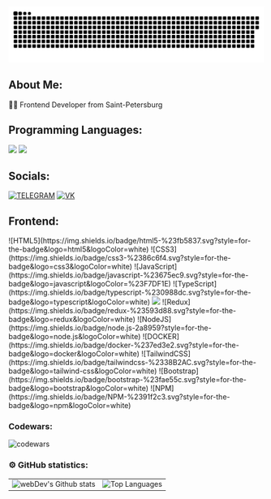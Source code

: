 <div align="center">
    <p align="center">
      <img width="600" src="github-snake.svg" alt="snake"/>
   </p>
</div>

## About Me:
👨‍💻 Frontend Developer from Saint-Petersburg<br/>

## Programming Languages:
<p dir="auto">
  <img src="https://camo.githubusercontent.com/70c409576d0022c18a69a7016b03b6148bf40a4fae10bc055cef500efb3d83bd/68747470733a2f2f696d672e736869656c64732e696f2f62616467652f4a6176615363726970742d3238326333343f6c6f676f3d6a617661736372697074" height="25" data-canonical-src="https://img.shields.io/badge/JavaScript-282c34?logo=javascript" style="max-width: 100%;">
  <img src="https://camo.githubusercontent.com/345fe0d87e3fdccd7ada286d9fc424456679248e365a07035df0e1a3b37da1cf/68747470733a2f2f696d672e736869656c64732e696f2f62616467652f547970655363726970742d3238326333343f6c6f676f3d74797065736372697074266c6f676f436f6c6f723d333637666366" height="25" data-canonical-src="https://img.shields.io/badge/TypeScript-282c34?logo=typescript&amp;logoColor=367fcf" style="max-width: 100%;">
</p>


## Socials: 
[![TELEGRAM](https://img.shields.io/badge/TELEGRAM-29293e?style=for-the-badge&logo=telegram)](https://t.me/MosenkovKonstantin)
[![VK](https://img.shields.io/badge/vkontakte-29293e?style=for-the-badge&logo=vk&logoColor=0077FF)](https://vk.com/id344077639)

## Frontend:
<p dir="auto">
![HTML5](https://img.shields.io/badge/html5-%23fb5837.svg?style=for-the-badge&logo=html5&logoColor=white) 
![CSS3](https://img.shields.io/badge/css3-%2386c6f4.svg?style=for-the-badge&logo=css3&logoColor=white) 
![JavaScript](https://img.shields.io/badge/javascript-%23675ec9.svg?style=for-the-badge&logo=javascript&logoColor=%23F7DF1E) 
![TypeScript](https://img.shields.io/badge/typescript-%230988dc.svg?style=for-the-badge&logo=typescript&logoColor=white) 
<img src="https://camo.githubusercontent.com/411b2306624e76f2f83580d9c5d3bc5560af2617d29a94546bacbf50c1fee2b1/68747470733a2f2f696d672e736869656c64732e696f2f62616467652f52656163742d3238326333343f6c6f676f3d7265616374" height="25" data-canonical-src="https://img.shields.io/badge/React-282c34?logo=react" style="max-width: 100%;"> 
![Redux](https://img.shields.io/badge/redux-%23593d88.svg?style=for-the-badge&logo=redux&logoColor=white) 
![NodeJS](https://img.shields.io/badge/node.js-2a8959?style=for-the-badge&logo=node.js&logoColor=white) 
![DOCKER](https://img.shields.io/badge/docker-%237ed3e2.svg?style=for-the-badge&logo=docker&logoColor=white)  
![TailwindCSS](https://img.shields.io/badge/tailwindcss-%2338B2AC.svg?style=for-the-badge&logo=tailwind-css&logoColor=white)  
![Bootstrap](https://img.shields.io/badge/bootstrap-%23fae55c.svg?style=for-the-badge&logo=bootstrap&logoColor=white)  
![NPM](https://img.shields.io/badge/NPM-%2391f2c3.svg?style=for-the-badge&logo=npm&logoColor=white)
</p>

### Codewars:

![codewars](https://www.codewars.com/users/Konstantin%20Mosenkov/badges/large)

### ⚙️ GitHub statistics:

<table>
  <tr>
    <td>
      <img align="left" src="http://github-readme-streak-stats.herokuapp.com?user=Konstantin-Mosenkov&theme=dark&background=000000" alt="webDev's Github stats" />
    </td>
    <td>
<!--       <img height="195px" align="right" alt="webDev's Github Languages" src="https://github-readme-stats-sigma-five.vercel.app/api/top-langs/?username=Konstantin-Mosenkov&layout=compact&theme=vision-friendly-dark" /> -->
      <img src="https://camo.githubusercontent.com/05cd7d985d554dc77ebb18669846a4d954fcfd688033ef051fb8b6518aa0c52b/68747470733a2f2f6769746875622d726561646d652d73746174732e76657263656c2e6170702f6170692f746f702d6c616e67732f3f757365726e616d653d53616c696d6f762d646576266c61796f75743d636f6d70616374267468656d653d746f6b796f6e6967687426686964655f626f726465723d74727565" alt="Top Languages" width="49.7%" height="auto" data-canonical-src="https://github-readme-stats.vercel.app/api/top-langs/?username=Konstantin-Mosenkov;layout=compact&amp;theme=tokyonight&amp;hide_border=true" style="max-width: 100%;">
    </td>
  </tr>
</table>
